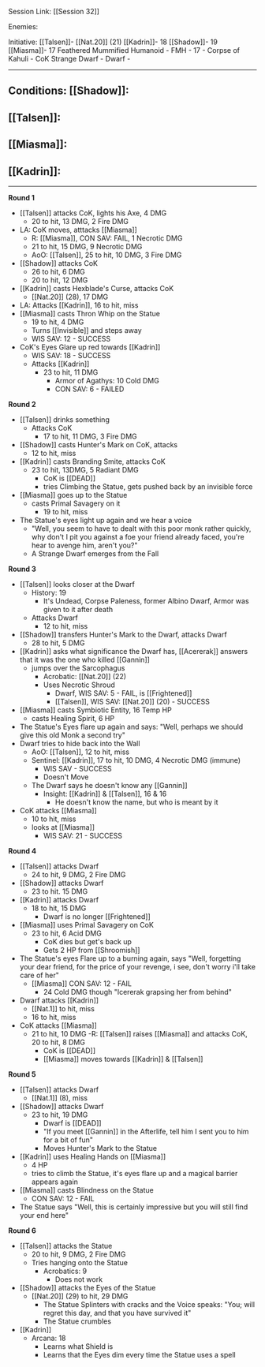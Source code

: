 Session Link:
[[Session 32]]

Enemies:

Initiative:
[[Talsen]]- [[Nat.20]] (21)
[[Kadrin]]- 18
[[Shadow]]- 19
[[Miasma]]- 17
Feathered Mummified Humanoid - FMH - 17 - Corpse of Kahuli - CoK
Strange Dwarf - Dwarf - 

---
Conditions:
[[Shadow]]:
- 

[[Talsen]]:
- 

[[Miasma]]:
- 

[[Kadrin]]:
- 
---
**Round 1**
- [[Talsen]] attacks CoK, lights his Axe, 4 DMG
	- 20 to hit, 13 DMG, 2 Fire DMG
- LA: CoK moves, atttacks [[Miasma]]
	- R: [[Miasma]], CON SAV: FAIL, 1 Necrotic DMG
	- 21 to hit, 15 DMG, 9 Necrotic DMG
	- AoO: [[Talsen]], 25 to hit, 10 DMG, 3 Fire DMG
- [[Shadow]] attacks CoK
	- 26 to hit, 6 DMG 
	- 20 to hit, 12 DMG 
- [[Kadrin]] casts Hexblade's Curse, attacks CoK
	- [[Nat.20]] (28), 17 DMG
- LA: Attacks [[Kadrin]], 16 to hit, miss
- [[Miasma]] casts Thron Whip on the Statue
	- 19 to hit, 4 DMG
	- Turns [[Invisible]] and steps away
	- WIS SAV: 12 - SUCCESS
- CoK's Eyes Glare up red towards [[Kadrin]]
	- WIS SAV: 18 - SUCCESS
	- Attacks [[Kadrin]]
		- 23 to hit, 11 DMG
			- Armor of Agathys: 10 Cold DMG
			- CON SAV: 6 - FAILED

**Round 2**
- [[Talsen]] drinks something
	- Attacks CoK
		- 17 to hit, 11 DMG, 3 Fire DMG
- [[Shadow]] casts Hunter's Mark on CoK, attacks
	- 12 to hit, miss
- [[Kadrin]] casts Branding Smite, attacks CoK
	- 23 to hit, 13DMG, 5 Radiant DMG
		- CoK is [[DEAD]]
		- tries Climbing the Statue, gets pushed back by an invisible force
- [[Miasma]]  goes up to the Statue
	- casts Primal Savagery on it
		- 19 to hit, miss
- The Statue's eyes light up again and we hear a voice
	- "Well, you seem to have to dealt with this poor monk rather quickly, why don't I pit you against a foe your friend already faced, you're hear to avenge him, aren't you?"
	- A Strange Dwarf emerges from the Fall

**Round 3**
- [[Talsen]] looks closer at the Dwarf
	- History: 19
		- It's Undead, Corpse Paleness, former Albino Dwarf, Armor was given to it after death
	- Attacks Dwarf
		- 12 to hit, miss
- [[Shadow]] transfers Hunter's Mark to the Dwarf, attacks Dwarf
	- 28 to hit, 5 DMG
- [[Kadrin]] asks what significance the Dwarf has, [[Acererak]] answers that it was the one who killed [[Gannin]]
	- jumps over the Sarcophagus
		- Acrobatic: [[Nat.20]] (22)
		- Uses Necrotic Shroud
			- Dwarf, WIS SAV: 5 - FAIL, is [[Frightened]]
			- [[Talsen]], WIS SAV: [[Nat.20]] (20) - SUCCESS
- [[Miasma]] casts Symbiotic Entity, 16 Temp HP
	- casts Healing Spirit, 6 HP
- The Statue's Eyes flare up again and says: "Well, perhaps we should give this old Monk a second try"
- Dwarf tries to hide back into the Wall
	- AoO: [[Talsen]], 12 to hit, miss
	- Sentinel: [[Kadrin]], 17 to hit, 10 DMG, 4 Necrotic DMG (immune)
		- WIS SAV - SUCCESS
		- Doesn't Move
	- The Dwarf says he doesn't know any [[Gannin]]
		- Insight: [[Kadrin]] & [[Talsen]], 16 & 16
			- He doesn't know the name, but who is meant by it
- CoK attacks [[Miasma]]
	- 10 to hit, miss
	- looks at [[Miasma]]
		- WIS SAV: 21 - SUCCESS

**Round 4**
- [[Talsen]] attacks Dwarf
	- 24 to hit, 9 DMG, 2 Fire DMG
- [[Shadow]] attacks Dwarf
	- 23 to hit. 15 DMG
- [[Kadrin]] attacks Dwarf
	- 18 to hit, 15 DMG
		- Dwarf is no longer [[Frightened]]
- [[Miasma]] uses Primal Savagery on CoK
	- 23 to hit, 6 Acid DMG
		- CoK dies but get's back up
		- Gets 2 HP from [[Shroomish]]
- The Statue's eyes Flare up to a burning again, says "Well, forgetting your dear friend, for the price of your revenge, i see, don't worry i'll take care of her"
	- [[Miasma]] CON SAV: 12 - FAIL
		- 24 Cold DMG though "Icererak grapsing her from behind"
- Dwarf attacks [[Kadrin]]
	- [[Nat.1]] to hit, miss
	- 16 to hit, miss
- CoK attacks [[Miasma]]
	- 21 to hit, 10 DMG
	-R: [[Talsen]] raises [[Miasma]] and attacks CoK, 20 to hit, 8 DMG
		- CoK is [[DEAD]]
		- [[Miasma]] moves towards [[Kadrin]] & [[Talsen]]

**Round 5**
- [[Talsen]] attacks Dwarf
	- [[Nat.1]] (8), miss
- [[Shadow]] attacks Dwarf
	- 23 to hit, 19 DMG
		- Dwarf is [[DEAD]]
		- "If you meet [[Gannin]] in the Afterlife, tell him I sent you to him for a bit of fun"
		- Moves Hunter's Mark to the Statue
- [[Kadrin]] uses Healing Hands on [[Miasma]]
	- 4 HP
	- tries to climb the Statue, it's eyes flare up and a magical barrier appears again
- [[Miasma]] casts Blindness on the Statue
	- CON SAV: 12 - FAIL
- The Statue says "Well, this is certainly impressive but you will still find your end here"

**Round 6**
- [[Talsen]] attacks the Statue
	- 20 to hit, 9 DMG, 2 Fire DMG
	- Tries hanging onto the Statue
		- Acrobatics: 9
			- Does not work
- [[Shadow]] attacks the Eyes of the Statue
	- [[Nat.20]] (29) to hit, 29 DMG
		- The Statue Splinters with cracks and the Voice speaks: "You; will regret this day, and that you have survived it"
		- The Statue crumbles
- [[Kadrin]]
	- Arcana: 18
		- Learns what Shield is
		- Learns that the Eyes dim every time the Statue uses a spell